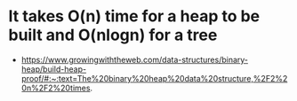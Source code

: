 # It takes O(n) time for a heap to be built and O(nlogn) for a tree
- https://www.growingwiththeweb.com/data-structures/binary-heap/build-heap-proof/#:~:text=The%20binary%20heap%20data%20structure,%2F2%20n%2F2%20times.
